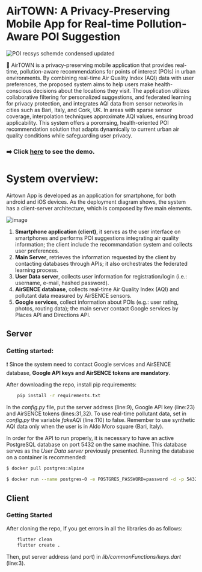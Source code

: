 # AirTOWN: A Privacy-Preserving Mobile App for Real-time Pollution-Aware POI Suggestion

![POI recsys schemde condensed updated](https://github.com/user-attachments/assets/cb7a8ea0-5675-497e-b089-c86b6617f268)

:iphone: AirTOWN is a privacy-preserving mobile application that provides real-time, pollution-aware recommendations for points of interest (POIs) in urban environments. By combining real-time Air Quality Index (AQI) data with user preferences, the proposed system aims to help users make health-conscious decisions about the locations they visit. The application utilizes collaborative filtering for personalized suggestions, and federated learning for privacy protection, and integrates AQI data from sensor networks in cities such as Bari, Italy, and Cork, UK. In areas with sparse sensor coverage, interpolation techniques approximate AQI values, ensuring broad applicability. This system offers a poromsing, health-oriented POI recommendation solution that adapts dynamically to current urban air quality conditions while safeguarding user privacy.

### :arrow_right: **Click [here](link) to see the demo.**

# System overview:
Airtown App is developed as an application for smartphone, for both android and iOS devices. As the deployment diagram shows, the system has a client-server architecture, which is composed by five main elements.

![image](https://github.com/user-attachments/assets/e25a6981-d3e0-4abe-8570-67649840bbc5)

1. **Smartphone application (client)**, it serves as the user interface on smartphones and performs POI suggestions integrating air quality information; the client include the recommandation system and collects user preferences.
2. **Main Server**, retrieves the information requested by the client by contacting databases through APIs; it also orchestrates the federated learning process.
3. **User Data server**, collects user information for registration/login (i.e.: username, e-mail, hashed password).
4. **AirSENCE database**, collects real-time Air Quality Index (AQI) and pollutant data measured by AirSENCE sensors.
5. **Google services**, collect information about POIs (e.g.: user rating, photos, routing data); the main server contact Google services by Places API and Directions API.

## Server

### Getting started:
:heavy_exclamation_mark: Since the system need to contact Google services and AirSENCE database, **Google API keys and AirSENCE tokens are mandatory**.

After downloading the repo, install pip requirements:

```bash
    pip install -r requirements.txt
```
In the *config.py* file, put the server address (line:9), Google API key (line:23) and AirSENCE tokens (lines:31,32). To use real-time pollutant data, set in *config.py* the variable *fakeAQI* (line:110) to false. Remember to use synthetic AQI data only when the user is in Aldo Moro square (Bari, Italy).

In order for the API to run properly, it is necessary to have an active PostgreSQL database on port 5432 on the same machine. This database serves as the *User Data server* previously presented.
Running the database on a container is recommended:

```bash
$ docker pull postgres:alpine 

$ docker run --name postgres-0 -e POSTGRES_PASSWORD=password -d -p 5432:5432 postgres:alpine 
```

## Client

### Getting Started

After cloning the repo, If you get errors in all the libraries do as follows: 
```bash
    flutter clean
    flutter create .
```
Then, put server address (and port) in *lib/commonFunctions/keys.dart* (line:3).
